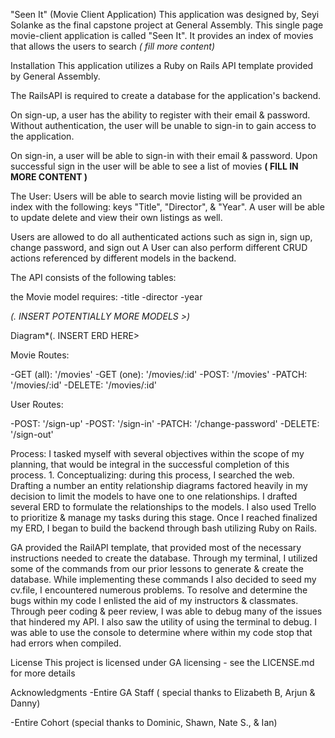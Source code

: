 "Seen It" (Movie Client Application)
This application was designed by, Seyi Solanke as the final capstone project at General Assembly. This single page movie-client application is called "Seen It". It provides an index of movies that allows the users to search *( fill more content)*

Installation
This application utilizes a Ruby on Rails API template provided by General Assembly.

The RailsAPI is required to create a database for the application's backend.

On sign-up, a user has the ability to register with their email &  password. Without authentication, the user will be unable to sign-in to gain access to the application. 

On sign-in, a user will be able to sign-in with their email & password. Upon successful sign in the user will be able to see a list of movies ****(  FILL IN MORE CONTENT     )****

The User: Users will be able to search movie listing will be provided an index with the following: keys "Title", "Director", & "Year". A user will be able to update delete and view their own listings as well.

Users are allowed to do all authenticated actions such as sign in, sign up, change password, and sign out A User can also perform different CRUD actions referenced by different models in the backend.

The API consists of the following tables:

the Movie model requires: -title -director -year

*(.  INSERT POTENTIALLY MORE MODELS >)*

Diagram*(. INSERT ERD HERE>
 

Movie Routes: 

-GET (all): '/movies' 
-GET (one): '/movies/:id' 
-POST: '/movies' 
-PATCH: '/movies/:id' 
-DELETE: '/movies/:id' 

User Routes: 

-POST: '/sign-up' 
-POST: '/sign-in' 
-PATCH: '/change-password' 
-DELETE: '/sign-out'

 Process: I tasked myself with several objectives within the scope of my planning, that would be integral in the successful completion of this process.  1. Conceptualizing: during this process, I searched the web.  Drafting a number an entity relationship diagrams factored heavily in my decision to limit the models to have one to one relationships. I drafted several ERD to formulate the relationships to the models.  I also used Trello to prioritize & manage my tasks during this stage. Once I reached finalized my ERD, I began to build the backend through bash utilizing Ruby on Rails.

GA provided the RailAPI template, that provided most of the necessary instructions needed to create the database. Through my terminal, I utilized some of the commands from our prior lessons to generate & create the database. While implementing these commands I also decided to seed my cv.file, I encountered numerous problems. To resolve and determine the bugs within my code I enlisted the aid of my instructors & classmates. Through peer coding & peer review, I was able to debug many of the issues that hindered my API. I also saw the utility of using the terminal to debug. I was able to use the console to determine where within my code stop that had errors when compiled.

License
This project is licensed under GA licensing - see the LICENSE.md for more details

Acknowledgments
-Entire GA Staff ( special thanks to Elizabeth B, Arjun & Danny)

-Entire Cohort    (special thanks to Dominic, Shawn, Nate S., & Ian) 